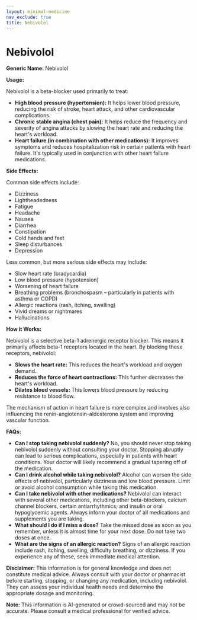 ```yaml
---
layout: minimal-medicine
nav_exclude: true
title: Nebivolol
---
```


# Nebivolol

**Generic Name:** Nebivolol

**Usage:**

Nebivolol is a beta-blocker used primarily to treat:

* **High blood pressure (hypertension):**  It helps lower blood pressure, reducing the risk of stroke, heart attack, and other cardiovascular complications.
* **Chronic stable angina (chest pain):** It helps reduce the frequency and severity of angina attacks by slowing the heart rate and reducing the heart's workload.
* **Heart failure (in combination with other medications):**  It improves symptoms and reduces hospitalization risk in certain patients with heart failure.  It's typically used in conjunction with other heart failure medications.

**Side Effects:**

Common side effects include:

* Dizziness
* Lightheadedness
* Fatigue
* Headache
* Nausea
* Diarrhea
* Constipation
* Cold hands and feet
* Sleep disturbances
* Depression

Less common, but more serious side effects may include:

* Slow heart rate (bradycardia)
* Low blood pressure (hypotension)
* Worsening of heart failure
* Breathing problems (bronchospasm – particularly in patients with asthma or COPD)
* Allergic reactions (rash, itching, swelling)
* Vivid dreams or nightmares
* Hallucinations


**How it Works:**

Nebivolol is a selective beta-1 adrenergic receptor blocker.  This means it primarily affects beta-1 receptors located in the heart. By blocking these receptors, nebivolol:

* **Slows the heart rate:** This reduces the heart's workload and oxygen demand.
* **Reduces the force of heart contractions:** This further decreases the heart's workload.
* **Dilates blood vessels:** This lowers blood pressure by reducing resistance to blood flow.

The mechanism of action in heart failure is more complex and involves also influencing the renin-angiotensin-aldosterone system and improving vascular function.


**FAQs:**

* **Can I stop taking nebivolol suddenly?** No, you should never stop taking nebivolol suddenly without consulting your doctor.  Stopping abruptly can lead to serious complications, especially in patients with heart conditions. Your doctor will likely recommend a gradual tapering off of the medication.
* **Can I drink alcohol while taking nebivolol?**  Alcohol can worsen the side effects of nebivolol, particularly dizziness and low blood pressure.  Limit or avoid alcohol consumption while taking this medication.
* **Can I take nebivolol with other medications?**  Nebivolol can interact with several other medications, including other beta-blockers, calcium channel blockers, certain antiarrhythmics, and insulin or oral hypoglycemic agents. Always inform your doctor of all medications and supplements you are taking.
* **What should I do if I miss a dose?** Take the missed dose as soon as you remember, unless it is almost time for your next dose. Do not take two doses at once.
* **What are the signs of an allergic reaction?** Signs of an allergic reaction include rash, itching, swelling, difficulty breathing, or dizziness. If you experience any of these, seek immediate medical attention.


**Disclaimer:** This information is for general knowledge and does not constitute medical advice.  Always consult with your doctor or pharmacist before starting, stopping, or changing any medication, including nebivolol.  They can assess your individual health needs and determine the appropriate dosage and monitoring.


**Note:** This information is AI-generated or crowd-sourced and may not be accurate. Please consult a medical professional for verified advice.